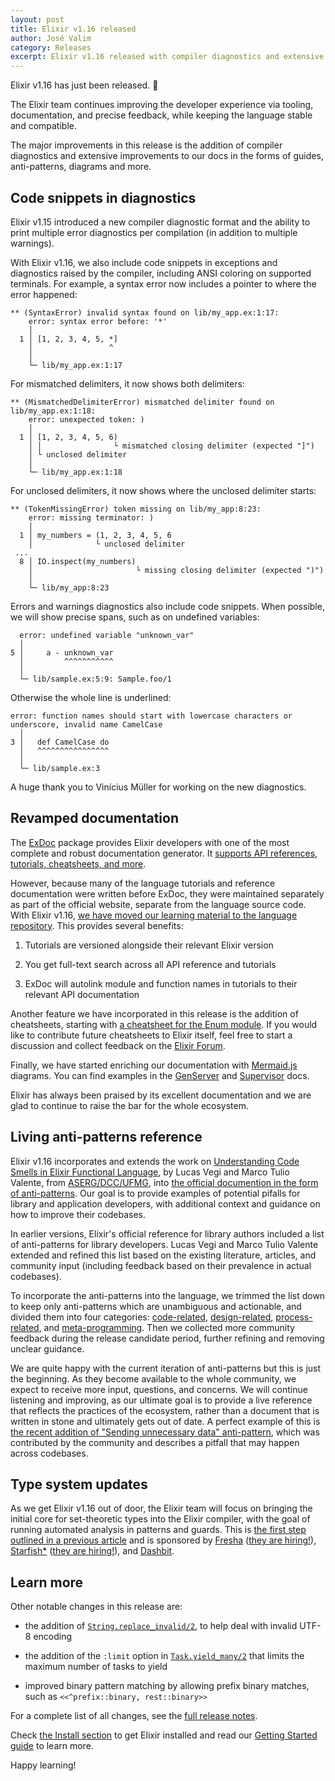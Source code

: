```yaml
---
layout: post
title: Elixir v1.16 released
author: José Valim
category: Releases
excerpt: Elixir v1.16 released with compiler diagnostics and extensive documentation
---
```


Elixir v1.16 has just been released. 🎉

The Elixir team continues improving the developer experience
via tooling, documentation, and precise feedback, while keeping
the language stable and compatible.

The major improvements in this release is the addition of
compiler diagnostics and extensive improvements to our docs
in the forms of guides, anti-patterns, diagrams and more.

## Code snippets in diagnostics

Elixir v1.15 introduced a new compiler diagnostic format and
the ability to print multiple error diagnostics per compilation
(in addition to multiple warnings).

With Elixir v1.16, we also include code snippets in exceptions
and diagnostics raised by the compiler, including ANSI coloring
on supported terminals. For example, a syntax error now includes
a pointer to where the error happened:

```
** (SyntaxError) invalid syntax found on lib/my_app.ex:1:17:
    error: syntax error before: '*'
    │
  1 │ [1, 2, 3, 4, 5, *]
    │                 ^
    │
    └─ lib/my_app.ex:1:17
```

For mismatched delimiters, it now shows both delimiters:

```
** (MismatchedDelimiterError) mismatched delimiter found on lib/my_app.ex:1:18:
    error: unexpected token: )
    │
  1 │ [1, 2, 3, 4, 5, 6)
    │ │                └ mismatched closing delimiter (expected "]")
    │ └ unclosed delimiter
    │
    └─ lib/my_app.ex:1:18
```

For unclosed delimiters, it now shows where the unclosed delimiter starts:

```
** (TokenMissingError) token missing on lib/my_app:8:23:
    error: missing terminator: )
    │
  1 │ my_numbers = (1, 2, 3, 4, 5, 6
    │              └ unclosed delimiter
 ...
  8 │ IO.inspect(my_numbers)
    │                       └ missing closing delimiter (expected ")")
    │
    └─ lib/my_app:8:23
```

Errors and warnings diagnostics also include code snippets.
When possible, we will show precise spans, such as on undefined variables:

```
  error: undefined variable "unknown_var"
  │
5 │     a - unknown_var
  │         ^^^^^^^^^^^
  │
  └─ lib/sample.ex:5:9: Sample.foo/1
```

Otherwise the whole line is underlined:

```
error: function names should start with lowercase characters or underscore, invalid name CamelCase
  │
3 │   def CamelCase do
  │   ^^^^^^^^^^^^^^^^
  │
  └─ lib/sample.ex:3
```

A huge thank you to Vinícius Müller for working on the new diagnostics.

## Revamped documentation

The [ExDoc](https://github.com/elixir-lang/ex_doc) package provides Elixir developers
with one of the most complete and robust documentation generator. It [supports API
references, tutorials, cheatsheets, and more](/blog/2022/12/22/cheatsheets-and-8-other-features-in-exdoc-that-improve-the-developer-experience/).

However, because many of the language tutorials and reference documentation
were written before ExDoc, they were maintained separately as part of the
official website, separate from the language source code. With Elixir v1.16,
[we have moved our learning material to the language repository](https://hexdocs.pm/elixir/introduction.html).
This provides several benefits:

1. Tutorials are versioned alongside their relevant Elixir version

2. You get full-text search across all API reference and tutorials

3. ExDoc will autolink module and function names in tutorials to their relevant API documentation

Another feature we have incorporated in this release is the addition
of cheatsheets, starting with [a cheatsheet for the Enum module](https://hexdocs.pm/elixir/main/enum-cheat.html).
If you would like to contribute future cheatsheets to Elixir itself,
feel free to start a discussion and collect feedback on the
[Elixir Forum](https://elixirforum.com/).

Finally, we have started enriching our documentation with
[Mermaid.js](https://mermaid.js.org/) diagrams. You can find examples
in the [GenServer](https://hexdocs.pm/elixir/GenServer.html)
and [Supervisor](https://hexdocs.pm/elixir/Supervisor.html) docs.

Elixir has always been praised by its excellent documentation and
we are glad to continue to raise the bar for the whole ecosystem.

## Living anti-patterns reference

Elixir v1.16 incorporates and extends the work on [Understanding Code Smells
in Elixir Functional Language](https://github.com/lucasvegi/Elixir-Code-Smells/blob/main/etc/2023-emse-code-smells-elixir.pdf),
by Lucas Vegi and Marco Tulio Valente, from [ASERG/DCC/UFMG](http://aserg.labsoft.dcc.ufmg.br/),
into [the official documention in the form of anti-patterns](https://hexdocs.pm/elixir/what-anti-patterns.html).
Our goal is to provide examples of potential pifalls for library and
application developers, with additional context and guidance on how
to improve their codebases.

In earlier versions, Elixir's official reference for library authors
included a list of anti-patterns for library developers. Lucas Vegi and
Marco Tulio Valente extended and refined this list based on the existing
literature, articles, and community input (including feedback based on
their prevalence in actual codebases).

To incorporate the anti-patterns into the language, we trimmed the list down
to keep only anti-patterns which are unambiguous and actionable, and divided
them into four categories: [code-related](https://hexdocs.pm/elixir/code-anti-patterns.html),
[design-related](https://hexdocs.pm/elixir/design-anti-patterns.html),
[process-related](https://hexdocs.pm/elixir/process-anti-patterns.html),
and [meta-programming](https://hexdocs.pm/elixir/meta-anti-patterns.html).
Then we collected more community feedback during the release candidate
period, further refining and removing unclear guidance.

We are quite happy with the current iteration of anti-patterns but
this is just the beginning. As they become available to the whole community,
we expect to receive more input, questions, and concerns. We will
continue listening and improving, as our ultimate goal is to provide
a live reference that reflects the practices of the ecosystem,
rather than a document that is written in stone and ultimately gets
out of date. A perfect example of this is [the recent addition of
"Sending unnecessary data" anti-pattern](https://github.com/elixir-lang/elixir/pull/13194),
which was contributed by the community and describes a pitfall that may
happen across codebases.

## Type system updates

As we get Elixir v1.16 out of door, the Elixir team will focus on bringing
the initial core for set-theoretic types into the Elixir compiler, with the
goal of running automated analysis in patterns and guards. This is [the first
step outlined in a previous article](/blog/2023/06/22/type-system-updates-research-dev/)
and is sponsored by [Fresha](https://www.fresha.com) ([they are hiring!](https://www.fresha.com/careers/openings?department=engineering)),
[Starfish*](https://starfish.team) ([they are hiring!](https://starfish.team/jobs/experienced-elixir-developer)),
and [Dashbit](https://dashbit.co).

## Learn more

Other notable changes in this release are:

* the addition of [`String.replace_invalid/2`](https://hexdocs.pm/elixir/String.html#replace_invalid/2), to help deal with invalid UTF-8 encoding

* the addition of the `:limit` option in [`Task.yield_many/2`](https://hexdocs.pm/elixir/Task.html#yield_many/2) that limits the maximum number of tasks to yield

* improved binary pattern matching by allowing prefix binary matches, such as `<<^prefix::binary, rest::binary>>`

For a complete list of all changes, see the
[full release notes](https://github.com/elixir-lang/elixir/releases/tag/v1.16.0).

Check [the Install section](/install.html) to get Elixir installed and
read our [Getting Started guide](https://hexdocs.pm/elixir/introduction.html)
to learn more.

Happy learning!
